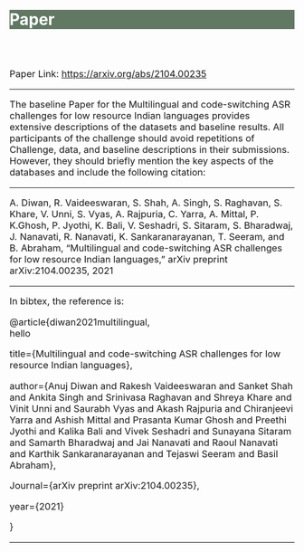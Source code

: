 <br>
<br>
<div class="widewrapper pagetitle">
  <div class="container" style="background-color:#617863">
    <h1 style="color:white;">Paper</h1>
  </div>
</div>
<br>
<br>
<p style="font-size:16.5px;">Paper Link: <a href='https://arxiv.org/abs/2104.00235'>https://arxiv.org/abs/2104.00235</a> </p>
<hr>
<p style="font-size:16.5px;">The baseline Paper for the Multilingual and code-switching ASR challenges for low resource Indian languages provides extensive descriptions of the datasets and baseline results. All participants of the challenge should avoid repetitions of Challenge, data, and baseline descriptions in their submissions. However, they should briefly mention the key aspects of the databases and include the following citation:</p>
<hr>
<p style="font-size:16.5px;">A.  Diwan,  R.  Vaideeswaran,  S.  Shah,  A.  Singh,  S.  Raghavan, S. Khare, V. Unni, S. Vyas, A. Rajpuria, C. Yarra, A. Mittal, P. K.Ghosh, P. Jyothi, K. Bali, V. Seshadri, S. Sitaram, S. Bharadwaj, J. Nanavati,  R. Nanavati,  K. Sankaranarayanan,  T. Seeram,  and B. Abraham, “Multilingual and code-switching ASR challenges for low resource Indian languages,” arXiv preprint arXiv:2104.00235, 2021</p>
<hr>
<p style="font-size:16.5px;">In bibtex, the reference is:</p>
<p style="font-size:16.5px;">@article{diwan2021multilingual,<br>
hello</p>
<p style="font-size:16.5px;">title={Multilingual and code-switching ASR challenges for low resource Indian languages},</p>
<p style="font-size:16.5px;">author={Anuj Diwan and Rakesh Vaideeswaran and Sanket Shah and Ankita Singh and Srinivasa Raghavan and Shreya Khare and Vinit Unni and Saurabh Vyas and Akash Rajpuria and Chiranjeevi Yarra and Ashish Mittal and Prasanta Kumar Ghosh and Preethi Jyothi and Kalika Bali and Vivek Seshadri and Sunayana Sitaram and Samarth Bharadwaj and Jai Nanavati and Raoul Nanavati and Karthik Sankaranarayanan and Tejaswi Seeram and Basil Abraham},</p>
<p style="font-size:16.5px;">Journal={arXiv preprint arXiv:2104.00235},</p>
<p style="font-size:16.5px;">year={2021}</p>
<p style="font-size:16.5px;">}</p>
<hr>

